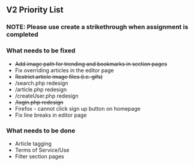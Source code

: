 ## V2 Priority List
### NOTE: Please use create a strikethrough when assignment is completed

### What needs to be fixed
* ~~Add image path for trending and bookmarks in section pages~~
* Fix overriding articles in the editor page
* ~~Restrict article image files (i.e. gifs)~~
* /search.php redesign
* /article.php redesign
* /createUser.php redesign
* ~~/login.php redesign~~
* Firefox - cannot click sign up button on homepage
* Fix line breaks in editor page


### What needs to be done
* Article tagging
* Terms of Service/Use
* Filter section pages
